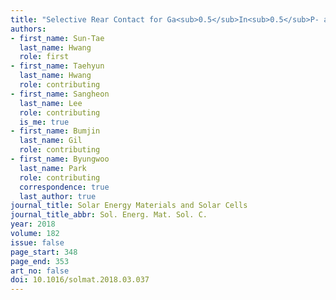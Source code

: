 ```yaml
---
title: "Selective Rear Contact for Ga<sub>0.5</sub>In<sub>0.5</sub>P- and GaAs-Based Solar Cells"
authors:
- first_name: Sun-Tae
  last_name: Hwang
  role: first
- first_name: Taehyun
  last_name: Hwang
  role: contributing
- first_name: Sangheon
  last_name: Lee
  role: contributing
  is_me: true
- first_name: Bumjin
  last_name: Gil
  role: contributing
- first_name: Byungwoo
  last_name: Park
  role: contributing
  correspondence: true
  last_author: true
journal_title: Solar Energy Materials and Solar Cells
journal_title_abbr: Sol. Energ. Mat. Sol. C.
year: 2018
volume: 182
issue: false
page_start: 348
page_end: 353
art_no: false
doi: 10.1016/solmat.2018.03.037
---
```

